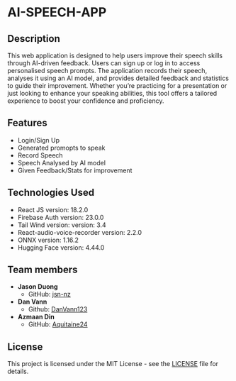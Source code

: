 # AI-SPEECH-APP

## Description
This web application is designed to help users improve their speech skills through AI-driven feedback. Users can sign up or log in to access personalised speech prompts. The application records their speech, analyses it using an AI model, and provides detailed feedback and statistics to guide their improvement. Whether you’re practicing for a presentation or just looking to enhance your speaking abilities, this tool offers a tailored experience to boost your confidence and proficiency.

## Features
- Login/Sign Up
- Generated promopts to speak
- Record Speech
- Speech Analysed by AI model
- Given Feedback/Stats for improvement

## Technologies Used
- React JS version: 18.2.0
- Firebase Auth version: 23.0.0
- Tail Wind version: version: 3.4
- React-audio-voice-recorder version: 2.2.0
- ONNX version: 1.16.2
- Hugging Face version: 4.44.0

## Team members
- **Jason Duong**
  - GitHub: [jsn-nz](https://github.com/jsn-nz)
- **Dan Vann**
  - Github: [DanVann123](https://github.com/DanVann123)
- **Azmaan Din**
  - GitHub: [Aquitaine24](https://github.com/aquitain24)


## License
This project is licensed under the MIT License - see the [LICENSE](LICENSE) file for details.

